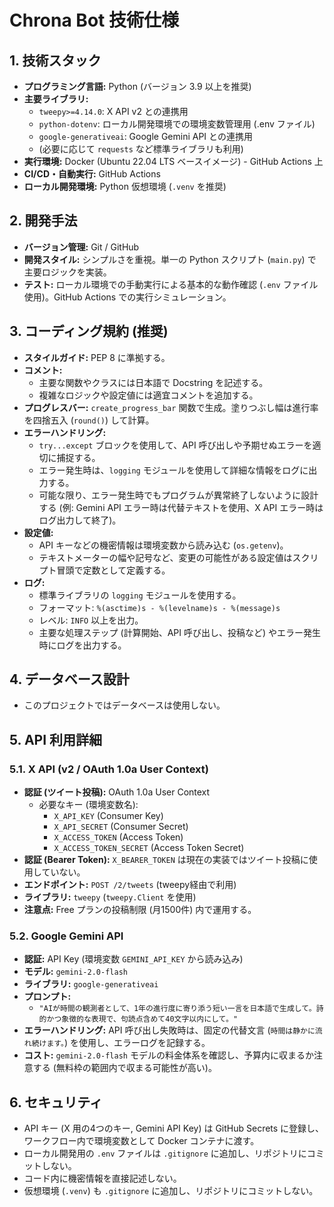 # Chrona Bot 技術仕様

## 1. 技術スタック

*   **プログラミング言語:** Python (バージョン 3.9 以上を推奨)
*   **主要ライブラリ:**
    *   `tweepy>=4.14.0`: X API v2 との連携用
    *   `python-dotenv`: ローカル開発環境での環境変数管理用 (.env ファイル)
    *   `google-generativeai`: Google Gemini API との連携用
    *   (必要に応じて `requests` など標準ライブラリも利用)
*   **実行環境:** Docker (Ubuntu 22.04 LTS ベースイメージ) - GitHub Actions 上
*   **CI/CD・自動実行:** GitHub Actions
*   **ローカル開発環境:** Python 仮想環境 (`.venv` を推奨)

## 2. 開発手法

*   **バージョン管理:** Git / GitHub
*   **開発スタイル:** シンプルさを重視。単一の Python スクリプト (`main.py`) で主要ロジックを実装。
*   **テスト:** ローカル環境での手動実行による基本的な動作確認 (`.env` ファイル使用)。GitHub Actions での実行シミュレーション。

## 3. コーディング規約 (推奨)

*   **スタイルガイド:** PEP 8 に準拠する。
*   **コメント:**
    *   主要な関数やクラスには日本語で Docstring を記述する。
    *   複雑なロジックや設定値には適宜コメントを追加する。
*   **プログレスバー:** `create_progress_bar` 関数で生成。塗りつぶし幅は進行率を四捨五入 (`round()`) して計算。
*   **エラーハンドリング:**
    *   `try...except` ブロックを使用して、API 呼び出しや予期せぬエラーを適切に捕捉する。
    *   エラー発生時は、`logging` モジュールを使用して詳細な情報をログに出力する。
    *   可能な限り、エラー発生時でもプログラムが異常終了しないように設計する (例: Gemini API エラー時は代替テキストを使用、X API エラー時はログ出力して終了)。
*   **設定値:**
    *   API キーなどの機密情報は環境変数から読み込む (`os.getenv`)。
    *   テキストメーターの幅や記号など、変更の可能性がある設定値はスクリプト冒頭で定数として定義する。
*   **ログ:**
    *   標準ライブラリの `logging` モジュールを使用する。
    *   フォーマット: `%(asctime)s - %(levelname)s - %(message)s`
    *   レベル: `INFO` 以上を出力。
    *   主要な処理ステップ (計算開始、API 呼び出し、投稿など) やエラー発生時にログを出力する。

## 4. データベース設計

*   このプロジェクトではデータベースは使用しない。

## 5. API 利用詳細

### 5.1. X API (v2 / OAuth 1.0a User Context)

*   **認証 (ツイート投稿):** OAuth 1.0a User Context
    *   必要なキー (環境変数名):
        *   `X_API_KEY` (Consumer Key)
        *   `X_API_SECRET` (Consumer Secret)
        *   `X_ACCESS_TOKEN` (Access Token)
        *   `X_ACCESS_TOKEN_SECRET` (Access Token Secret)
*   **認証 (Bearer Token):** `X_BEARER_TOKEN` は現在の実装ではツイート投稿に使用していない。
*   **エンドポイント:** `POST /2/tweets` (tweepy経由で利用)
*   **ライブラリ:** `tweepy` (`tweepy.Client` を使用)
*   **注意点:** Free プランの投稿制限 (月1500件) 内で運用する。

### 5.2. Google Gemini API

*   **認証:** API Key (環境変数 `GEMINI_API_KEY` から読み込み)
*   **モデル:** `gemini-2.0-flash`
*   **ライブラリ:** `google-generativeai`
*   **プロンプト:**
    *   `"AIが時間の観測者として、1年の進行度に寄り添う短い一言を日本語で生成して。詩的かつ象徴的な表現で、句読点含めて40文字以内にして。"`
*   **エラーハンドリング:** API 呼び出し失敗時は、固定の代替文言 (`時間は静かに流れ続けます。`) を使用し、エラーログを記録する。
*   **コスト:** `gemini-2.0-flash` モデルの料金体系を確認し、予算内に収まるか注意する (無料枠の範囲内で収まる可能性が高い)。

## 6. セキュリティ

*   API キー (X 用の4つのキー, Gemini API Key) は GitHub Secrets に登録し、ワークフロー内で環境変数として Docker コンテナに渡す。
*   ローカル開発用の `.env` ファイルは `.gitignore` に追加し、リポジトリにコミットしない。
*   コード内に機密情報を直接記述しない。
*   仮想環境 (`.venv`) も `.gitignore` に追加し、リポジトリにコミットしない。 